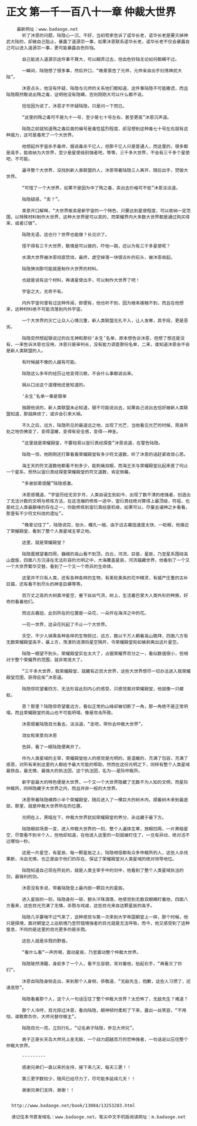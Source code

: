 # 正文 第一千一百八十一章 仲裁大世界
        最新网址：www.badaoge.net
          听了沐恩的问题，陆隐心一沉，不好，当初荀家告诉了诺华长老，诺华长老是要灭掉神武大陆的，却被自己阻止，暴露了道源宗一事，如果沐恩联系诺华长老，诺华长老不仅会暴露自己可以进入道源宗一事，更可能暴露血色铃铛。
      
          自己能进入道源宗这件事不算大，可以糊弄过去，但血色铃铛无论如何都瞒不过。
      
          一瞬间，陆隐想了很多事，然后开口，“晚辈禀告了元师，元师亲自出手扫荡神武大陆”。
      
          沐恩点头，他没有怀疑，陆隐与元师的关系他们都知道，这件事陆隐不可能撒谎，而且陆隐既然敢说出殇之毒，证明他没有隐瞒，否则刚刚大可以什么都不说。
      
          恰恰因为说了，沐恩才不怀疑陆隐，只是问一下而已。
      
          “这里的殇之毒可不是九十一号，至少是七十号左右，甚至更高”沐恩沉声道。
      
          陆隐之前就知道殇之毒后面的编号是毒性猛烈程度，却没想到这种毒七十号左右就有这种威力，这可是毒死了一个大世界。
      
          他想起外宇宙杀手毒师，据说毒杀千亿人，但那千亿人只是普通人，而这里的，很多都是高手，能收纳为大世界，至少是星使级别强者吧，等等，三千多大世界，不会有三千多个星使吧，不可能。
      
          遍寻整个大世界，没找到新人类联盟的人，沐恩带着陆隐三人离开，随后出手，焚毁大世界。
      
          “可惜了一个大世界，如果不是因为中了殇之毒，卖出去价格可不低”沐恩淡淡道。
      
          陆隐疑惑，“卖？”。
      
          束景开口解释，“大世界贩卖是新宇宙的一个特色，只要达到星使程度，可以收纳一定范围，以特殊材料制作大世界，这种大世界是可以卖的，而荣耀界内大多数大世界都是通过购买得来，或者订做”。
      
          陆隐无语，这也行？世界也能做？长见识了。
      
          怪不得有三千大世界，敢情是可以做的，吓他一跳，还以为有三千多星使呢？
      
          水滴大世界被沐恩彻底焚烧，最终，虚空掉落一块很古朴的石头，被沐恩收起。
      
          陆隐猜测那可能就是制作大世界的材料。
      
          也就是说有这个材料，再请星使出手，可以制作大世界了吧！
      
          宇宙之大，无奇不有。
      
          内外宇宙何曾有过这种传闻，即便有，他也听不到，因为根本接触不到，而且在他想来，这种材料绝不可能流落到内外宇宙。
      
          一个大世界的灭亡让众人心情沉重，新人类联盟无孔不入，让人发寒，其手段，更是恶劣。
      
          陆隐突然想起银说过的白无神和那份‘永生’名单，原本想告诉沐恩，但想了想还是没有，一来告诉沐恩也没用，沐恩只是审判长，没有能力调查那份名单，二来，谁知道沐恩会不会是新人类联盟的人。
      
          有时候越不像的人越有可能。
      
          陆隐这么多年的经历让他变得沉稳，不会什么事都说出来。
      
          祸从口出这个道理他还是知道的。
      
          ‘永生’名单一事是银单
      
          独跟他说的，新人类联盟未必知道，银不可能说出去，如果自己说出去恰好被新人类联盟知道，那就麻烦了，或许会引来大祸。
      
          不久之后，远方，陆隐所见的最遥远之地，出现了光芒，当他看见光芒的时候，周身所处之地仿佛变了，变得温暖，变得有安全感，变得——神圣。
      
          “这里就是荣耀殿堂，不要轻易以宙衍真经探查”沐恩说道，在警告陆隐。
      
          陆隐一惊，他刚刚还打算看看荣耀殿堂有多少符文道数，听了沐恩的话赶紧收敛心思。
      
          海王天的符文道数他都看不到多少，能刺痛双眼，而海王天与荣耀殿堂比起来差了何止一个星系，贸然以宙衍真经探查荣耀殿堂的符文道数，肯定倒霉。
      
          “多谢前辈提醒”陆隐感激。
      
          沐恩感慨道，“宇宙历经无穷岁月，人类自诞生到如今，出现了数不清的绝强者，创造出了无法计数的文明与修炼方法，在这浩瀚的修炼一途中，宙衍真经绝对算得上最顶级，符祖，也是屹立人类最巅峰的存在之一，你能修炼到宙衍真经是机缘，如果可以，尽量去诸神之乡看看，那里有不少符文科技的遗址”。
      
          “晚辈记住了”，陆隐说完，抬头，瞳孔一缩，由于远古羲狃速度太快，一眨眼，他接近了荣耀殿堂，看到了整个人类星域主宰之地。
      
          这里，就是荣耀殿堂？
      
          陆隐震撼望着四周，巍峨的高山看不到顶，白云，河流，巨兽，星辰，乃至星系围绕高山盘旋，四面八方沉浸在无法形容的光明之中，大海覆盖星辰，河流蕴藏世界，他看到了一个又一个大世界繁华交替，看到了一个又一个奇异的生命体。
      
          这里并不只有人类，还有各种各样的生物，有美轮美奂的花中精灵，有威严庄重的古朴巨猿，还有看不到尽头的神圣巨蟒等等。
      
          百万丈之高的大树直冲星空，垂下丝丝气流，树上，生活着巴掌大人类外形的种族，好奇的看着他们。
      
          而远古羲狃，此刻所在的位置是一朵花，一朵开在海洋之中的花。
      
          一花一世界，这朵花托起了不止一个大世界。
      
          天空，不少人骑乘各种各样的生物掠过，远方，数以千万人朝着高山跪拜，四面八方有无数荣耀殿堂高手，最上方，荡漾的涟漪将星空隔开，令荣耀殿堂宛如被剥离出这片星空。
      
          陆隐一眼望不到头，荣耀殿堂实在太大了，占据荣耀界百分之一，看似数值很小，但相对于整个荣耀界的范围，就非常庞大了。
      
          “三千多大世界，我荣耀殿堂，就藏有近百大世界，这些大世界想尽一切办法进入我荣耀殿堂范围，获得庇佑”沐恩道。
      
          陆隐惊叹望着四方，无法形容此刻内心的感受，只感觉面对荣耀殿堂，他就像一只蝼蚁。
      
          恩？那里？陆隐惊奇望着远方，看似正常的山峰却被切断了一角，那一角绝不是正常坍塌，而且荣耀殿堂的高山也不可能坍塌，像是攻击所致。
      
          沐恩顺着陆隐目光看去，淡淡道，“走吧，带你去仲裁大世界”。
      
          泪女和束景向沐恩
      
          告辞，看了一眼陆隐便离开了。
      
          作为人类星域的主宰，荣耀殿堂给人的感觉是光明的，是温暖的，充满了包容，充满了感恩，对所有来到这里的人都给予最大可能的帮助，然而在这份光明之下，同样有整个人类星域最铁血，最无情，最强大的执法团，这个执法团，名为——星际仲裁所。
      
          新宇宙最大的特色便是大世界，一个又一个大世界隐藏了无数不为人知的文明，而星际仲裁所，同样隐藏于大世界之内，而且并非一般的大世界。
      
          沐恩带着陆隐横跨小半个荣耀殿堂，随后进入了一棵巨大的树木内，顺着树木来到最底部，那里，就是仲裁大世界所在的位置。
      
          光明在上，黑暗在下，仲裁大世界犹如荣耀殿堂的养分，永远藏于最下方。
      
          陆隐眼前场景一变，进入仲裁大世界的一刻，整个人遍体生寒，放眼四周，一片黑暗星空，尽管看不到半个人，但他却知道，在他进入这里的一刻就被盯住了，一旦有异动，绝对活不过哪怕一秒。
      
          这是一片星空，有星辰，每一颗星辰之上，陆隐相信都有众多仲裁所的人，这些人杀伐果断，冷血无情，也正是由于他们的存在，保证了荣耀殿堂对人类星域的绝对领导地位。
      
          陆隐知道自己现在所处的，就是人类主宰手中的剑中，他看到了整个人类星域执法的剑，最锋利的剑。
      
          沐恩没有多说，带着陆隐登上最内部一颗巨大的星辰。
      
          进入星辰的一刻，陆隐身形一顿，额头汗珠滴落，他感觉到无数双眼睛盯着他，四面八方看来，这些目光充满了无情，杀戮与戏谑，这些目光来自这颗星辰的高手。
      
          陆隐几乎要喘不过气来了，这种感觉与第一次来到大宇帝国朝堂上一样，那个时候，他只是探境，面对朝堂之上巡航境乃至狩猎境强者的目光就是无法呼吸，而今，他又感受到了这种窒息，不同的是这里的目光更多的是杀戮。
      
          这些人就是杀戮的野兽。
      
          “看什么看”一声厉喝，震动星辰，乃至震动整个仲裁大世界。
      
          陆隐陡然清醒，身前多了一个人，看不见容貌，背对着他，抬起右手，“再看灭了你们”。
      
          沐恩自陆隐身侧走出，来到那个人身侧，恭敬道，“无敌先生，抱歉，这些人习惯了，还请息怒”。
      
          陆隐看着那个人，这个人一句话压住了整个仲裁大世界？太恐怖了，无敌先生？难道？
      
          那个人冷哼，目光掠过沐恩，看向陆隐，眼神顿时柔和了下来，露出一丝笑容，“不用怕，谁敢欺负你，大师兄替你做主”。
      
          陆隐目光一亮，立刻行礼，“记名弟子陆隐，参见大师兄”。
      
          男子正是长天岛大师兄上圣无敌，一个战力超越百万的恐怖强者，一句话足以压住整个仲裁大世界。
      
          ---------
      
          感谢兄弟们一直以来的支持，接下来几天，每天三更！！
      
          第三更字数较少，随风已经尽力了，尽可能多延续几天！！
      
          谢谢兄弟们支持，谢谢！！
      
      
      http://www.badaoge.net/book/13084/13253283.html
      
      请记住本书首发域名：www.badaoge.net。笔尖中文手机版阅读网址：m.badaoge.net